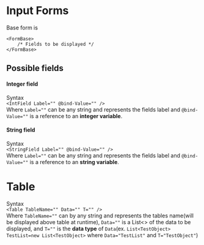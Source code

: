 Input Forms
===========

Base form is  
```
<FormBase>
    /* Fields to be displayed */ 
</FormBase>
```

## Possible fields

#### Integer field
Syntax  
`<IntField Label="" @bind-Value="" />`  
Where `Label=""` can be any string and represents the fields label and `@bind-Value=""` is a reference to an **integer variable**.

#### String field
Syntax  
`<StringField Label="" @bind-Value="" />`  
Where `Label=""` can be any string and represents the fields label and `@bind-Value=""` is a reference to an **string variable**.


Table
=====
Syntax  
`<Table TableName="" Data="" T="" />`  
Where `TableName=""` can by any string and represents the tables name(will be displayed above table at runtime), `Data=""` is a List<> of the data to be displayed, and `T=""` is the **data type** of `Data`(ex. `List<TestObject> TestList=new List<TestObject>` where `Data="TestList"` and `T="TestObject"`)